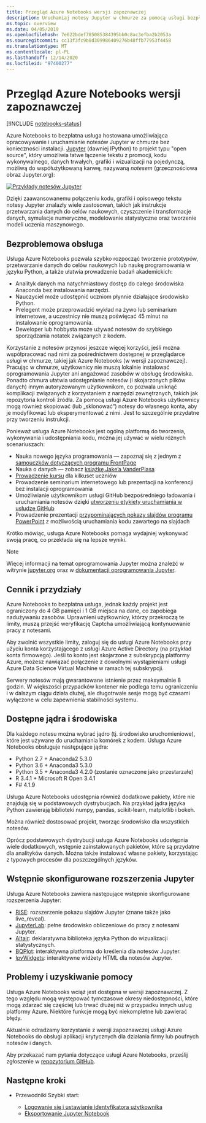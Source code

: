 ```yaml
---
title: Przegląd Azure Notebooks wersji zapoznawczej
description: Uruchamiaj notesy Jupyter w chmurze za pomocą usługi bezpłatna wersja zapoznawcza Azure Notebooks, w której nie jest wymagana instalacja ani konfiguracja.
ms.topic: overview
ms.date: 04/05/2019
ms.openlocfilehash: 7e622bdef785085384395bb0c8ac3efba2b2053a
ms.sourcegitcommit: cc13f3fc9b8d309986409276b48ffb77953f4458
ms.translationtype: MT
ms.contentlocale: pl-PL
ms.lasthandoff: 12/14/2020
ms.locfileid: "97400277"
---
```

# <a name="overview-of-azure-notebooks-preview"></a>Przegląd Azure Notebooks wersji zapoznawczej

[!INCLUDE [notebooks-status](../../includes/notebooks-status.md)]

Azure Notebooks to bezpłatna usługa hostowana umożliwiająca opracowywanie i uruchamianie notesów Jupyter w chmurze bez konieczności instalacji. [Jupyter](https://jupyter.org/) (dawniej IPython) to projekt typu "open source", który umożliwia łatwe łączenie tekstu z promocji, kodu wykonywalnego, danych trwałych, grafiki i wizualizacji na pojedynczą, możliwą do współużytkowaną kanwę, nazywaną *notesem* (grzecznościowa obraz Jupyter.org):

[![Przykłady notesów Jupyter](https://jupyter.org/assets/jupyterpreview.png)](https://jupyter.org/assets/jupyterpreview.png#lightbox)

Dzięki zaawansowanemu połączeniu kodu, grafiki i opisowego tekstu notesy Jupyter znalazły wiele zastosowań, takich jak instrukcje przetwarzania danych do celów naukowych, czyszczenie i transformacje danych, symulacje numeryczne, modelowanie statystyczne oraz tworzenie modeli uczenia maszynowego.

## <a name="hassle-free-experience"></a>Bezproblemowa obsługa

Usługa Azure Notebooks pozwala szybko rozpocząć tworzenie prototypów, przetwarzanie danych do celów naukowych lub naukę programowania w języku Python, a także ułatwia prowadzenie badań akademickich:

- Analityk danych ma natychmiastowy dostęp do całego środowiska Anaconda bez instalowania narzędzi.
- Nauczyciel może udostępnić uczniom płynnie działające środowisko Python.
- Prelegent może przeprowadzić wykład na żywo lub seminarium internetowe, a uczestnicy nie muszą poświęcać 45 minut na instalowanie oprogramowania.
- Deweloper lub hobbysta może używać notesów do szybkiego sporządzania notatek związanych z kodem.

Korzystanie z notesów przynosi jeszcze więcej korzyści, jeśli można współpracować nad nimi za pośrednictwem dostępnej w przeglądarce usługi w chmurze, takiej jak Azure Notebooks (w wersji zapoznawczej). Pracując w chmurze, użytkownicy nie muszą lokalnie instalować oprogramowania Jupyter ani angażować zasobów w obsługę środowiska. Ponadto chmura ułatwia udostępnianie notesów (i skojarzonych plików danych) innym autoryzowanym użytkownikom, co pozwala uniknąć komplikacji związanych z korzystaniem z narzędzi zewnętrznych, takich jak repozytoria kontroli źródła. Za pomocą usługi Azure Notebooks użytkownicy mogą również skopiować (lub „sklonować”) notesy do własnego konta, aby je modyfikować lub eksperymentować z nimi. Jest to szczególnie przydatne przy tworzeniu instrukcji.

Ponieważ usługa Azure Notebooks jest ogólną platformą do tworzenia, wykonywania i udostępniania kodu, można jej używać w wielu różnych scenariuszach:

- Nauka nowego języka programowania — zapoznaj się z jednym z [samouczków dotyczących programu FrontPage](https://notebooks.azure.com/Microsoft/projects/samples/html/Introduction%20to%20Python.ipynb)
- Nauka o danych — zobacz [książkę Jake’a VanderPlasa](https://notebooks.azure.com/jakevdp/projects/PythonDataScienceHandbook)
- [Prowadzenie kursu](https://notebooks.azure.com/garth-wells/projects/CUED-IA-Computing-Michaelmas) dla kilkuset uczniów
- Prowadzenie seminarium internetowego lub prezentacji na konferencji bez instalacji oprogramowania 
- Umożliwianie użytkownikom usługi GitHub bezpośredniego ładowania i uruchamiania notesów dzięki [utworzeniu etykiety uruchamiania w usłudze GitHub](https://notebooks.azure.com/help/projects/sharing/create-a-github-badge)
- Prowadzenie prezentacji [przypominających pokazy slajdów programu PowerPoint](https://notebooks.azure.com/help/jupyter-notebooks/slides) z możliwością uruchamiania kodu zawartego na slajdach

Krótko mówiąc, usługa Azure Notebooks pomaga wydajniej wykonywać swoją pracę, co przekłada się na lepsze wyniki.

> [!Note]
> Więcej informacji na temat oprogramowania Jupyter można znaleźć w witrynie [jupyter.org](https://jupyter.org/) oraz w [dokumentacji oprogramowania Jupyter](https://jupyter-notebook.readthedocs.io/en/latest/).

## <a name="pricing-and-quotas"></a>Cennik i przydziały

Azure Notebooks to bezpłatna usługa, jednak każdy projekt jest ograniczony do 4 GB pamięci i 1 GB miejsca na dane, co zapobiega nadużywaniu zasobów. Uprawnieni użytkownicy, którzy przekroczą te limity, muszą przejść weryfikację Captcha umożliwiającą kontynuowanie pracy z notesami.

Aby zwolnić wszystkie limity, zaloguj się do usługi Azure Notebooks przy użyciu konta korzystającego z usługi Azure Active Directory (na przykład konta firmowego). Jeśli to konto jest skojarzone z subskrypcją platformy Azure, możesz nawiązać połączenie z dowolnymi wystąpieniami usługi Azure Data Science Virtual Machine w ramach tej subskrypcji. 

Serwery notesów mają gwarantowane istnienie przez maksymalnie 8 godzin. W większości przypadków kontener nie podlega temu ograniczeniu i w dalszym ciągu działa dłużej, ale długotrwałe sesje mogą być czasami wyłączone w celu zapewnienia stabilności systemu.

## <a name="available-kernels-and-environments"></a>Dostępne jądra i środowiska

Dla każdego notesu można wybrać jądro (tj. środowisko uruchomieniowe), które jest używane do uruchamiania komórek z kodem. Usługa Azure Notebooks obsługuje następujące jądra:

- Python 2.7 + Anaconda2 5.3.0
- Python 3.6 + Anaconda3 5.3.0
- Python 3.5 + Anaconda3 4.2.0 (zostanie oznaczone jako przestarzałe)
- R 3.4.1 + Microsoft R Open 3.4.1
- F# 4.1.9

Usługa Azure Notebooks udostępnia również dodatkowe pakiety, które nie znajdują się w podstawowych dystrybucjach. Na przykład jądra języka Python zawierają biblioteki numpy, pandas, scikit-learn, matplotlib i bokeh.

Można również dostosować projekt, tworząc środowisko dla wszystkich notesów.

Oprócz podstawowych dystrybucji usługa Azure Notebooks udostępnia wiele dodatkowych, wstępnie zainstalowanych pakietów, które są przydatne dla analityków danych. Można także instalować własne pakiety, korzystając z typowych procesów dla poszczególnych języków.

## <a name="pre-configured-jupyter-extensions"></a>Wstępnie skonfigurowane rozszerzenia Jupyter

Usługa Azure Notebooks zawiera następujące wstępnie skonfigurowane rozszerzenia Jupyter:

- [RISE](https://github.com/damianavila/RISE): rozszerzenie pokazu slajdów Jupyter (znane także jako live_reveal).
- [JupyterLab](https://github.com/jupyterlab/jupyterlab): pełne środowisko obliczeniowe do pracy z notesami Jupyter.
- [Altair](https://github.com/ellisonbg/altair): deklaratywna biblioteka języka Python do wizualizacji statystycznych.
- [BQPlot](https://github.com/bloomberg/bqplot): interaktywna platforma do kreślenia dla notesów Jupyter.
- [IpyWidgets](https://github.com/jupyter-widgets/ipywidgets): interaktywne widżety HTML dla notesów Jupyter.

## <a name="issues-and-getting-help"></a>Problemy i uzyskiwanie pomocy

Usługa Azure Notebooks wciąż jest dostępna w wersji zapoznawczej. Z tego względu mogą występować tymczasowe okresy niedostępności, które mogą zdarzać się częściej lub trwać dłużej niż w przypadku innych usług platformy Azure. Niektóre funkcje mogą być niekompletne lub zawierać błędy.

Aktualnie odradzamy korzystanie z wersji zapoznawczej usługi Azure Notebooks do obsługi aplikacji krytycznych dla działania firmy lub poufnych notesów i danych.

Aby przekazać nam pytania dotyczące usługi Azure Notebooks, prześlij zgłoszenie w [repozytorium GitHub](https://github.com/Microsoft/AzureNotebooks/issues).

## <a name="next-steps"></a>Następne kroki  

- Przewodniki Szybki start:

  - [Logowanie się i ustawianie identyfikatora użytkownika](quickstart-sign-in-azure-notebooks.md)
  - [Eksportowanie Jupyter Notebook](quickstart-export-jupyter-notebook-project.md)
